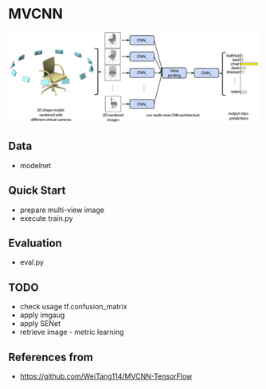 # MVCNN
![](assets/mvcnn_framework.png)

## Data
- modelnet

## Quick Start
- prepare multi-view image
- execute train.py

## Evaluation
- eval.py

## TODO
- check usage tf.confusion_matrix
- apply imgaug
- apply SENet
- retrieve image - metric learning

## References from
- https://github.com/WeiTang114/MVCNN-TensorFlow
